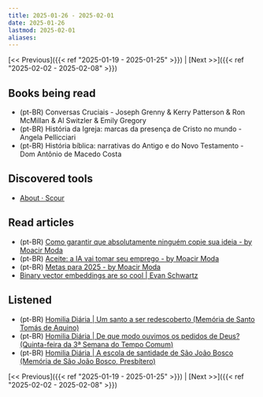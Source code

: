 ```yaml
---
title: 2025-01-26 - 2025-02-01
date: 2025-01-26
lastmod: 2025-02-01
aliases:
---
```


[<< Previous]({{< ref "2025-01-19 - 2025-01-25" >}}) | [Next >>]({{< ref "2025-02-02 - 2025-02-08" >}})

## Books being read
- (pt-BR) Conversas Cruciais - Joseph Grenny & Kerry Patterson & Ron McMillan &
  Al Switzler & Emily Gregory
- (pt-BR) História da Igreja: marcas da presença de Cristo no mundo - Angela
  Pellicciari
- (pt-BR) História bíblica: narrativas do Antigo e do Novo Testamento - Dom
  Antônio de Macedo Costa

## Discovered tools
- [About · Scour](https://scour.ing)

## Read articles
- (pt-BR) [Como garantir que absolutamente ninguém copie sua ideia - by Moacir Moda](https://moacirmoda.substack.com/p/como-garantir-que-absolutamente-ninguem)
- (pt-BR) [Aceite: a IA vai tomar seu emprego - by Moacir Moda](https://moacirmoda.substack.com/p/aceite-a-ia-vai-tomar-seu-emprego)
- (pt-BR) [Metas para 2025 - by Moacir Moda](https://moacirmoda.substack.com/p/metas-para-2025)
- [Binary vector embeddings are so cool | Evan Schwartz](https://emschwartz.me/binary-vector-embeddings-are-so-cool)

## Listened
- (pt-BR) [Homilia Diária | Um santo a ser redescoberto (Memória de Santo Tomás de Aquino)](https://www.youtube.com/watch?v=kNmgkabgYQo)
- (pt-BR) [Homilia Diária | De que modo ouvimos os pedidos de Deus? (Quinta-feira da 3ª Semana do Tempo Comum)](https://www.youtube.com/watch?v=DVXLAhkrv6E)
- (pt-BR) [Homilia Diária | A escola de santidade de São João Bosco (Memória de São João Bosco, Presbítero)](https://www.youtube.com/watch?v=4FSnLjlaLlg)

[<< Previous]({{< ref "2025-01-19 - 2025-01-25" >}}) | [Next >>]({{< ref "2025-02-02 - 2025-02-08" >}})
